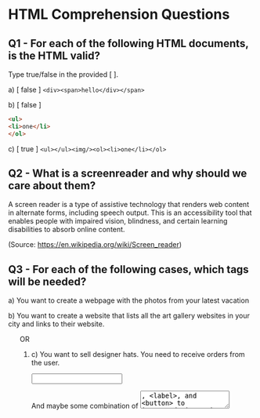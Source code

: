 # HTML Comprehension Questions

## Q1 - For each of the following HTML documents, is the HTML valid?

Type true/false in the provided [ ].

a) [ false ] `<div><span>hello</div></span>`

b) [ false ]

```html
<ul>
<li>one</li>
</ol>
```

c) [ true ] `<ul></ul><img/><ol><li>one</li></ol>`

## Q2 - What is a screenreader and why should we care about them?

A screen reader is a type of assistive technology that renders web content in alternate forms, including speech output. This is an accessibility tool that enables people with impaired vision, blindness, and certain learning disabilities to absorb online content.

(Source: https://en.wikipedia.org/wiki/Screen_reader)

## Q3 - For each of the following cases, which tags will be needed?

a) You want to create a webpage with the photos from your latest vacation
<img>

b) You want to create a website that lists all the art gallery websites in your city and links to their website.
<ul> OR <ol>
<li>
<a>

c) You want to sell designer hats. You need to receive orders from the user.
<form>
<input>

And maybe some combination of <textarea>, <label>, and <button> to improve design and user experience. 

## Q4 - Can a `button` be a child of a `button`? Explain your reasoning

No, because you cannot nest interactive content descendant from a <button> tag.

## Q5 - What is the most generic tag you can use?

<div>. It's generic in the sense that it's not semantic, and because it can be used to group any content together. 

## Q6 - What do the following achronyms stand for?

a) `a`
Anchor

b) `ol`
Ordered list

c) `ul`
Unordered list

d) `li`
List item

e) `tr`
Table row

f) `th`
Table header

g) `td`
Table data (or data cell)

## Q7 - Usually, `td` elements are children of what kind of elements?
<table> –> your table structure
<tr> –> your table row

## Q8 - What is the difference between td and th?
<th> indicates a header, while <td> is used for table data cells. Because they are distinct, this allows users the ability to edit each one individually – ie. displaying the header text in a larger, coloured font.

## Q9 - Which tag makes the text appear bigger: h1 or h3?


## Q10 - In which situation can you use self closing tags?

## Q11 - What is autofilling and why is it important?

## Q12 - Which attributes are always present in an img element?

## Q13 - Which attribute is always present for an anchor tag?

